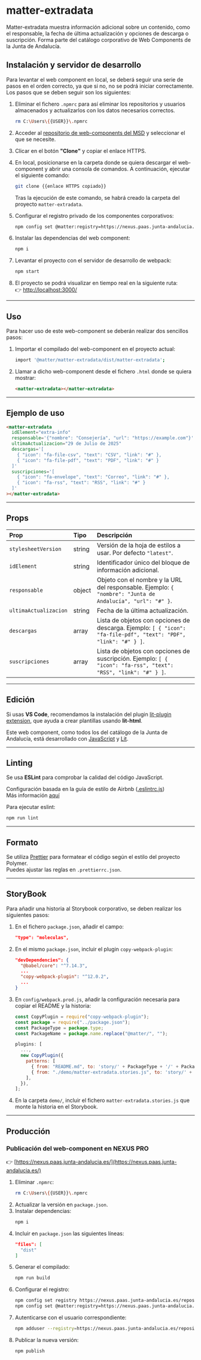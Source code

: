 # matter-extradata

Matter-extradata muestra información adicional sobre un contenido, como el responsable, la fecha de última actualización y opciones de descarga o suscripción. Forma parte del catálogo corporativo de Web Components de la Junta de Andalucía.

## Instalación y servidor de desarrollo

Para levantar el web component en local, se deberá seguir una serie de pasos en el orden correcto, ya que si no, no se podrá iniciar correctamente. Los pasos que se deben seguir son los siguientes:

1. Eliminar el fichero `.npmrc` para así eliminar los repositorios y usuarios almacenados y actualizarlos con los datos necesarios correctos.
    ```bash
    rm C:\Users\{{USER}}\.npmrc
    ```

2. Acceder al [repositorio de web-components del MSD](https://gitlab.juntadeandalucia.es/pt-exp-webcomponents) y seleccionar el que se necesite.
3. Clicar en el botón **"Clone"** y copiar el enlace HTTPS.
4. En local, posicionarse en la carpeta donde se quiera descargar el web-component y abrir una consola de comandos. A continuación, ejecutar el siguiente comando:
    ```bash
    git clone {{enlace HTTPS copiado}}
    ```
    Tras la ejecución de este comando, se habrá creado la carpeta del proyecto `matter-extradata`.
5. Configurar el registro privado de los componentes corporativos:
    ```bash
    npm config set @matter:registry=https://nexus.paas.junta-andalucia.es/repository/msd.npm-private/
    ```
6. Instalar las dependencias del web component:
    ```bash
    npm i
    ```
7. Levantar el proyecto con el servidor de desarrollo de webpack:
    ```bash
    npm start
    ```
8. El proyecto se podrá visualizar en tiempo real en la siguiente ruta:  
   👉 [http://localhost:3000/](http://localhost:3000/)

---

## Uso

Para hacer uso de este web-component se deberán realizar dos sencillos pasos:

1. Importar el compilado del web-component en el proyecto actual:
    ```bash
    import '@matter/matter-extradata/dist/matter-extradata';
    ```
2. Llamar a dicho web-component desde el fichero `.html` donde se quiera mostrar:
    ```html
    <matter-extradata></matter-extradata>
    ```

---

## Ejemplo de uso

```html
<matter-extradata
  idElement="extra-info"
  responsable='{"nombre": "Consejería", "url": "https://example.com"}'
  ultimaActualizacion="29 de Julio de 2025"
  descargas='[
    { "icon": "fa-file-csv", "text": "CSV", "link": "#" },
    { "icon": "fa-file-pdf", "text": "PDF", "link": "#" }
  ]'
  suscripciones='[
    { "icon": "fa-envelope", "text": "Correo", "link": "#" },
    { "icon": "fa-rss", "text": "RSS", "link": "#" }
  ]'
></matter-extradata>
```

---

## Props

| Prop                 | Tipo     | Descripción                                                                                   |
| :------------------- | :------- | :-------------------------------------------------------------------------------------------- |
| `stylesheetVersion`  | string   | Versión de la hoja de estilos a usar. Por defecto `"latest"`.                                |
| `idElement`          | string   | Identificador único del bloque de información adicional.                                     |
| `responsable`        | object   | Objeto con el nombre y la URL del responsable. Ejemplo: `{ "nombre": "Junta de Andalucía", "url": "#" }`. |
| `ultimaActualizacion`| string   | Fecha de la última actualización.                                                            |
| `descargas`          | array    | Lista de objetos con opciones de descarga. Ejemplo: `[ { "icon": "fa-file-pdf", "text": "PDF", "link": "#" } ]`. |
| `suscripciones`      | array    | Lista de objetos con opciones de suscripción. Ejemplo: `[ { "icon": "fa-rss", "text": "RSS", "link": "#" } ]`. |

---

## Edición

Si usas **VS Code**, recomendamos la instalación del plugin [lit-plugin extension](https://marketplace.visualstudio.com/items?itemName=runem.lit-plugin), que ayuda a crear plantillas usando **lit-html**.

Este web component, como todos los del catálogo de la Junta de Andalucía, está desarrollado con [JavaScript](https://www.javascript.com/) y [Lit](https://lit.dev).

---

## Linting

Se usa **ESLint** para comprobar la calidad del código JavaScript.

Configuración basada en la guía de estilo de Airbnb ([.eslintrc.js](./.eslintrc.js))  
Más información [aquí](https://www.npmjs.com/package/eslint-config-airbnb)

Para ejecutar eslint:
```bash
npm run lint
```

---

## Formato

Se utiliza [Prettier](https://prettier.io/) para formatear el código según el estilo del proyecto Polymer.  
Puedes ajustar las reglas en `.prettierrc.json`.

---

## StoryBook

Para añadir una historia al Storybook corporativo, se deben realizar los siguientes pasos:

1. En el fichero `package.json`, añadir el campo:
    ```json
    "type": "moleculas",
    ```
2. En el mismo `package.json`, incluir el plugin `copy-webpack-plugin`:
    ```json
    "devDependencies": {
      "@babel/core": "^7.14.3",
      ...
      "copy-webpack-plugin": "^12.0.2",
      ...
    }
    ```
3. En `config/webpack.prod.js`, añadir la configuración necesaria para copiar el README y la historia:
    ```js
    const CopyPlugin = require("copy-webpack-plugin");
    const package = require("../package.json");
    const PackageType = package.type;
    const PackageName = package.name.replace("@matter/", "");

    plugins: [
      ...,
      new CopyPlugin({
        patterns: [
          { from: "README.md", to: 'story/' + PackageType + '/' + PackageName },
          { from: "./demo/matter-extradata.stories.js", to: 'story/' + PackageType + '/' + PackageName },
        ],
      }),
    ];
    ```
4. En la carpeta `demo/`, incluir el fichero `matter-extradata.stories.js` que monte la historia en el Storybook.

---

## Producción

### **Publicación del web-component en NEXUS PRO**
👉 [https://nexus.paas.junta-andalucia.es/](https://nexus.paas.junta-andalucia.es/)

1. Eliminar `.npmrc`:
    ```bash
    rm C:\Users\{{USER}}\.npmrc
    ```
2. Actualizar la versión en `package.json`.  
3. Instalar dependencias:
    ```bash
    npm i
    ```
4. Incluir en `package.json` las siguientes líneas:
    ```json
    "files": [
      "dist"
    ]
    ```
5. Generar el compilado:
    ```bash
    npm run build
    ```
6. Configurar el registro:
    ```bash
    npm config set registry https://nexus.paas.junta-andalucia.es/repository/msd.npm-private/
    npm config set @matter:registry=https://nexus.paas.junta-andalucia.es/repository/msd.npm-private/
    ```
7. Autenticarse con el usuario correspondiente:
    ```bash
    npm adduser --registry=https://nexus.paas.junta-andalucia.es/repository/msd.npm-private/ --always-auth
    ```
8. Publicar la nueva versión:
    ```bash
    npm publish
    ```
